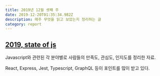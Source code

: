 ```yaml
---
title: 2019년 12월 셋째 주
date: 2019-12-20T01:35:34.982Z
description: 매주 무엇을 읽고 보았는지 정리하는 글
category: report
---
```


## [2019, state of js](https://2019.stateofjs.com/overview/)

Javascript와 관련된 각 분야별로 사람들의 만족도, 관심도, 인지도를 정리한 자료.

React, Express, Jest, Typescript, GraphQL 등이 포인트를 많이 받고 있다.